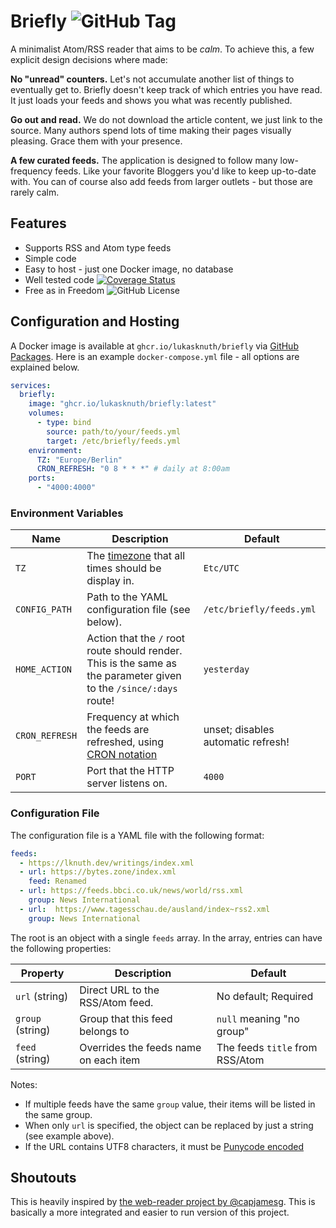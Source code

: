 # Briefly ![GitHub Tag](https://img.shields.io/github/v/tag/LukasKnuth/briefly?label=latest)

A minimalist Atom/RSS reader that aims to be _calm_.
To achieve this, a few explicit design decisions where made:

**No "unread" counters.**
Let's not accumulate another list of things to eventually get to.
Briefly doesn't keep track of which entries you have read.
It just loads your feeds and shows you what was recently published.

**Go out and read.**
We do not download the article content, we just link to the source.
Many authors spend lots of time making their pages visually pleasing.
Grace them with your presence.

**A few curated feeds.**
The application is designed to follow many low-frequency feeds.
Like your favorite Bloggers you'd like to keep up-to-date with.
You can of course also add feeds from larger outlets - but those are rarely calm.

## Features

- Supports RSS and Atom type feeds
- Simple code
- Easy to host - just one Docker image, no database
- Well tested code [![Coverage Status](https://coveralls.io/repos/github/LukasKnuth/briefly/badge.svg?branch=main)](https://coveralls.io/github/LukasKnuth/briefly?branch=main)
- Free as in Freedom ![GitHub License](https://img.shields.io/github/license/LukasKnuth/briefly)

## Configuration and Hosting

A Docker image is available at `ghcr.io/lukasknuth/briefly` via [GitHub Packages](https://github.com/LukasKnuth/briefly/pkgs/container/briefly).
Here is an example `docker-compose.yml` file - all options are explained below.

```yml
services:
  briefly:
    image: "ghcr.io/lukasknuth/briefly:latest"
    volumes:
      - type: bind
        source: path/to/your/feeds.yml
        target: /etc/briefly/feeds.yml
    environment:
      TZ: "Europe/Berlin"
      CRON_REFRESH: "0 8 * * *" # daily at 8:00am
    ports:
      - "4000:4000"
```

### Environment Variables

| Name | Description | Default |
|------|-------------|---------|
| `TZ` | The [timezone](https://en.wikipedia.org/wiki/List_of_tz_database_time_zones) that all times should be display in. | `Etc/UTC` |
| `CONFIG_PATH` | Path to the YAML configuration file (see below). | `/etc/briefly/feeds.yml` |
| `HOME_ACTION` | Action that the `/` root route should render. This is the same as the parameter given to the `/since/:days` route! | `yesterday` |
| `CRON_REFRESH` | Frequency at which the feeds are refreshed, using [CRON notation](https://crontab.guru/) | unset; disables automatic refresh! |
| `PORT` | Port that the HTTP server listens on. | `4000` |

### Configuration File

The configuration file is a YAML file with the following format:

```yaml
feeds:
  - https://lknuth.dev/writings/index.xml
  - url: https://bytes.zone/index.xml
    feed: Renamed
  - url: https://feeds.bbci.co.uk/news/world/rss.xml
    group: News International
  - url:  https://www.tagesschau.de/ausland/index~rss2.xml
    group: News International
```

The root is an object with a single `feeds` array.
In the array, entries can have the following properties:

| Property | Description | Default |
|----------|-------------|---------|
| `url` (string) | Direct URL to the RSS/Atom feed. | No default; Required |
| `group` (string) | Group that this feed belongs to | `null` meaning "no group" |
| `feed` (string) | Overrides the feeds name on each item | The feeds `title` from RSS/Atom |

Notes:

- If multiple feeds have the same `group` value, their items will be listed in the same group.
- When only `url` is specified, the object can be replaced by just a string (see example above).
- If the URL contains UTF8 characters, it must be [Punycode encoded](https://en.wikipedia.org/wiki/Punycode)

## Shoutouts

This is heavily inspired by [the web-reader project by @capjamesg](https://github.com/capjamesg/web-reader).
This is basically a more integrated and easier to run version of this project.
